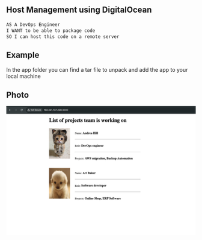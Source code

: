 ## Host Management using DigitalOcean
```
AS A DevOps Engineer
I WANT to be able to package code
SO I can host this code on a remote server
```

## Example
In the app folder you can find a tar file to unpack and add the app to your local machine

## Photo
![alt text](app/images/hostmanagement-example.png)